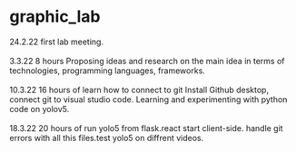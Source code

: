 # graphic_lab
24.2.22   first lab meeting. <br/><br/>
3.3.22    8 hours Proposing ideas and research on the main idea in terms of technologies, programming languages, frameworks. <br /><br/>
10.3.22   16 hours of learn how to connect to git Install Github desktop, connect git to visual studio code. Learning and experimenting with python code on yolov5. <br /><br/>
18.3.22   20 hours of run yolo5 from flask.react start client-side. handle git errors with all this files.test yolo5 on diffrent videos. <br /><br/>


